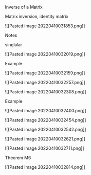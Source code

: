 Inverse of a Matrix

Matrix inversion, identity matrix

![[Pasted image 20220410031853.png]]


Notes

singlular 


![[Pasted image 20220410032019.png]]

Example

![[Pasted image 20220410032159.png]]

![[Pasted image 20220410032257.png]]

![[Pasted image 20220410032308.png]]

Example

![[Pasted image 20220410032400.png]]

![[Pasted image 20220410032454.png]]

![[Pasted image 20220410032542.png]]

![[Pasted image 20220410032621.png]]

![[Pasted image 20220410032711.png]]


Theorem M6

![[Pasted image 20220410032814.png]]


